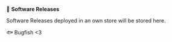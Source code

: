 📁 **Software Releases**

Software Releases deployed in an own store will be stored here.

🐟 Bugfish <3

